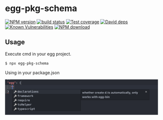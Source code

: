 # egg-pkg-schema

[![NPM version][npm-image]][npm-url]
[![build status][travis-image]][travis-url]
[![Test coverage][codecov-image]][codecov-url]
[![David deps][david-image]][david-url]
[![Known Vulnerabilities][snyk-image]][snyk-url]
[![NPM download][download-image]][download-url]

[npm-image]: https://img.shields.io/npm/v/egg-pkg-schema.svg?style=flat-square
[npm-url]: https://npmjs.org/package/egg-pkg-schema
[travis-image]: https://img.shields.io/travis/{{org}}/egg-pkg-schema.svg?style=flat-square
[travis-url]: https://travis-ci.org/{{org}}/egg-pkg-schema
[codecov-image]: https://codecov.io/gh/{{org}}/egg-pkg-schema/branch/master/graph/badge.svg
[codecov-url]: https://codecov.io/gh/{{org}}/egg-pkg-schema
[david-image]: https://img.shields.io/david/{{org}}/egg-pkg-schema.svg?style=flat-square
[david-url]: https://david-dm.org/{{org}}/egg-pkg-schema
[snyk-image]: https://snyk.io/test/npm/egg-pkg-schema/badge.svg?style=flat-square
[snyk-url]: https://snyk.io/test/npm/egg-pkg-schema
[download-image]: https://img.shields.io/npm/dm/egg-pkg-schema.svg?style=flat-square
[download-url]: https://npmjs.org/package/egg-pkg-schema

## Usage

Execute cmd in your egg project.

```bash
$ npx egg-pkg-schema
```

Using in your package.json

![image](./screenshot.png)
